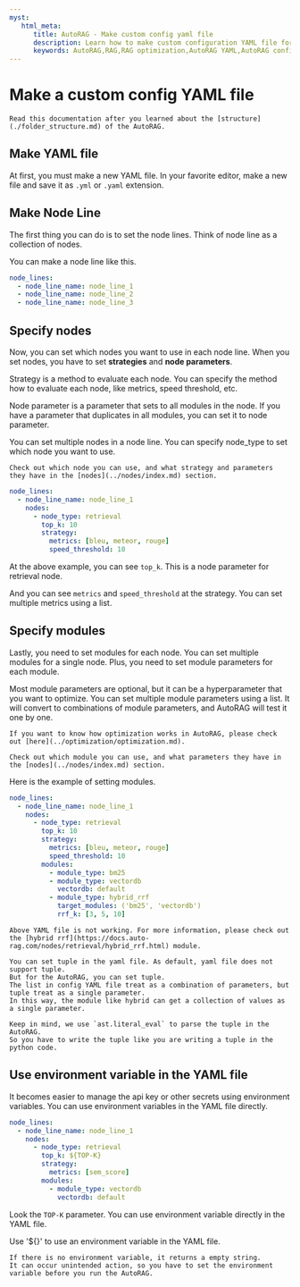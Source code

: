```yaml
---
myst:
   html_meta:
      title: AutoRAG - Make custom config yaml file
      description: Learn how to make custom configuration YAML file for AutoRAG
      keywords: AutoRAG,RAG,RAG optimization,AutoRAG YAML,AutoRAG config
---
```

# Make a custom config YAML file

```{warning}
Read this documentation after you learned about the [structure](./folder_structure.md) of the AutoRAG.
```

## Make YAML file

At first, you must make a new YAML file.
In your favorite editor, make a new file and save it as `.yml` or `.yaml` extension.

## Make Node Line

The first thing you can do is to set the node lines.
Think of node line as a collection of nodes.

You can make a node line like this.

```yaml
node_lines:
  - node_line_name: node_line_1
  - node_line_name: node_line_2
  - node_line_name: node_line_3
```

## Specify nodes

Now, you can set which nodes you want to use in each node line.
When you set nodes, you have to set **strategies** and **node parameters**.

Strategy is a method to evaluate each node.
You can specify the method how to evaluate each node, like metrics, speed threshold, etc.

Node parameter is a parameter that sets to all modules in the node.
If you have a parameter that duplicates in all modules, you can set it to node parameter.

You can set multiple nodes in a node line. You can specify node_type to set which node you want to use.

```{tip}
Check out which node you can use, and what strategy and parameters they have in the [nodes](../nodes/index.md) section.
```

```yaml
node_lines:
  - node_line_name: node_line_1
    nodes:
      - node_type: retrieval
        top_k: 10
        strategy:
          metrics: [bleu, meteor, rouge]
          speed_threshold: 10
```

At the above example, you can see `top_k`. This is a node parameter for retrieval node.

And you can see `metrics` and `speed_threshold` at the strategy. You can set multiple metrics using a list.


## Specify modules

Lastly, you need to set modules for each node.
You can set multiple modules for a single node.
Plus, you need to set module parameters for each module.

Most module parameters are optional, but it can be a hyperparameter that you want to optimize.
You can set multiple module parameters using a list.
It will convert to combinations of module parameters, and AutoRAG will test it one by one.

```{seealso}
If you want to know how optimization works in AutoRAG, please check out [here](../optimization/optimization.md).
```

```{tip}
Check out which module you can use, and what parameters they have in the [nodes](../nodes/index.md) section.
```

Here is the example of setting modules.

```yaml
node_lines:
  - node_line_name: node_line_1
    nodes:
      - node_type: retrieval
        top_k: 10
        strategy:
          metrics: [bleu, meteor, rouge]
          speed_threshold: 10
        modules:
          - module_type: bm25
          - module_type: vectordb
            vectordb: default
          - module_type: hybrid_rrf
            target_modules: ('bm25', 'vectordb')
            rrf_k: [3, 5, 10]
```

```{attention}
Above YAML file is not working. For more information, please check out the [hybrid rrf](https://docs.auto-rag.com/nodes/retrieval/hybrid_rrf.html) module.
```

```{admonition} What is tuple in the yaml file?
You can set tuple in the yaml file. As default, yaml file does not support tuple.
But for the AutoRAG, you can set tuple.
The list in config YAML file treat as a combination of parameters, but tuple treat as a single parameter.
In this way, the module like hybrid can get a collection of values as a single parameter.

Keep in mind, we use `ast.literal_eval` to parse the tuple in the AutoRAG.
So you have to write the tuple like you are writing a tuple in the python code.
```

## Use environment variable in the YAML file

It becomes easier to manage the api key or other secrets using environment variables.
You can use environment variables in the YAML file directly.

```yaml
node_lines:
  - node_line_name: node_line_1
    nodes:
      - node_type: retrieval
        top_k: ${TOP-K}
        strategy:
          metrics: [sem_score]
        modules:
          - module_type: vectordb
            vectordb: default
```

Look the `TOP-K` parameter. You can use environment variable directly in the YAML file.

Use '${}' to use an environment variable in the YAML file.

```{tip}
If there is no environment variable, it returns a empty string.
It can occur unintended action, so you have to set the environment variable before you run the AutoRAG.
```
